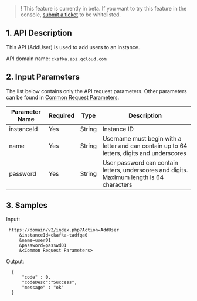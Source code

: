 
>! This feature is currently in beta. If you want to try this feature in the console, [submit a ticket](https://console.cloud.tencent.com/workorder/category) to be whitelisted.

## 1. API Description

This API (AddUser) is used to add users to an instance.

API domain name: `ckafka.api.qcloud.com`

## 2. Input Parameters

The list below contains only the API request parameters. Other parameters can be found in [Common Request Parameters](https://intl.cloud.tencent.com/document/product/406/5883).

| Parameter Name | Required | Type | Description |
| --- | --- | --- | --- |
| instanceId | Yes | String | Instance ID |
| name| Yes | String | Username must begin with a letter and can contain up to 64 letters, digits and underscores |
| password| Yes | String | User password can contain letters, underscores and digits. Maximum length is 64 characters |

## 3. Samples

Input:

```
 https://domain/v2/index.php?Action=AddUser
	 &instanceId=ckafka-tadfqa0
	 &name=user01
	 &password=passwd01
	 &<Common Request Parameters>
```

Output:

```
  {
      "code" : 0,
      "codeDesc":"Success",
      "message" : "ok"
  }

```
